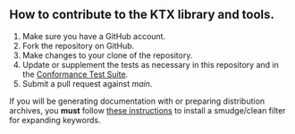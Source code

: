 <!-- Copyright 2013-2020 Mark Callow -->
<!-- SPDX-License-Identifier: Apache-2.0 -->

## How to contribute to the KTX library and tools.

1. Make sure you have a GitHub account.
2. Fork the repository on GitHub.
3. Make changes to your clone of the repository.
4. Update or supplement the tests as necessary in this 
repository and in the [Conformance Test Suite](https://github.com/KhronosGroup/KTX-Software-CTS/).
5. Submit a pull request against _main_.

If you will be generating documentation with or preparing
distribution archives, you **must** follow
[these instructions](README.md#kwexpansion) to install a
smudge/clean filter for expanding keywords.
